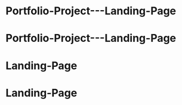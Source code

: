 # Portfolio-Project---Landing-Page
# Portfolio-Project---Landing-Page
# Landing-Page
# Landing-Page
